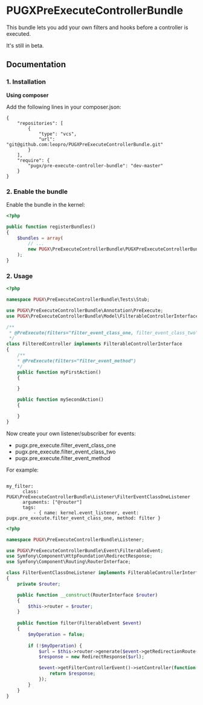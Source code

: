 PUGXPreExecuteControllerBundle
=============

This bundle lets you add your own filters and hooks before a controller is executed.

It's still in beta.

Documentation
-------------

### 1. Installation

**Using composer**

Add the following lines in your composer.json:

```
{
    "repositories": [
        {
            "type": "vcs",
            "url": "git@github.com:leopro/PUGXPreExecuteControllerBundle.git"
        }
    ],
    "require": {
        "pugx/pre-execute-controller-bundle": "dev-master"
    }
}
```

### 2. Enable the bundle

Enable the bundle in the kernel:

``` php
<?php

public function registerBundles()
{
    $bundles = array(
        // ...
        new PUGX\PreExecuteControllerBundle\PUGXPreExecuteControllerBundle(),
    );
}
```

### 2. Usage

``` php
<?php

namespace PUGX\PreExecuteControllerBundle\Tests\Stub;

use PUGX\PreExecuteControllerBundle\Annotation\PreExecute;
use PUGX\PreExecuteControllerBundle\Model\FilterableControllerInterface;

/**
 * @PreExecute(filters="filter_event_class_one, filter_event_class_two")
 */
class FilteredController implements FilterableControllerInterface
{
    /**
    * @PreExecute(filters="filter_event_method")
    */
    public function myFirstAction()
    {

    }

    public function mySecondAction()
    {

    }
}
```

Now create your own listener/subscriber for events:

- pugx.pre_execute.filter_event_class_one
- pugx.pre_execute.filter_event_class_two
- pugx.pre_execute.filter_event_method

For example:

```

my_filter:
      class:     PUGX\PreExecuteControllerBundle\Listener\FilterEventClassOneListener
      arguments: ["@router"]
      tags:
          - { name: kernel.event_listener, event: pugx.pre_execute.filter_event_class_one, method: filter }
```

``` php
<?php

namespace PUGX\PreExecuteControllerBundle\Listener;

use PUGX\PreExecuteControllerBundle\Event\FilterableEvent;
use Symfony\Component\HttpFoundation\RedirectResponse;
use Symfony\Component\Routing\RouterInterface;

class FilterEventClassOneListener implements FilterableControllerInterface
{
    private $router;

    public function __construct(RouterInterface $router)
    {
        $this->router = $router;
    }
    
    public function filter(FilterableEvent $event)
    {
        $myOperation = false;
        
        if (!$myOperation) {
            $url = $this->router->generate($event->getRedirectionRoute());
            $response = new RedirectResponse($url);

            $event->getFilterControllerEvent()->setController(function() use ($response) {
                return $response;
            });
        }
    }
}
```

